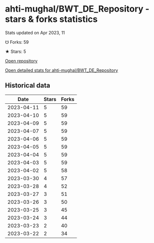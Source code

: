 # ahti-mughal/BWT_DE_Repository - stars & forks statistics

Stats updated on Apr 2023, 11

☋ Forks: 59

★ Stars: 5

[Open repository](https://github.com/ahti-mughal/BWT_DE_Repository)

[Open detailed stats for ahti-mughal/BWT_DE_Repository](https://reviewgithub.com/rep/ahti-mughal/BWT_DE_Repository)

## Historical data
| Date | Stars | Forks |
|------|-------|-------|
| 2023-04-11 | 5 | 59 | 
| 2023-04-10 | 5 | 59 | 
| 2023-04-09 | 5 | 59 | 
| 2023-04-07 | 5 | 59 | 
| 2023-04-06 | 5 | 59 | 
| 2023-04-05 | 5 | 59 | 
| 2023-04-04 | 5 | 59 | 
| 2023-04-03 | 5 | 59 | 
| 2023-04-02 | 5 | 58 | 
| 2023-03-30 | 4 | 57 | 
| 2023-03-28 | 4 | 52 | 
| 2023-03-27 | 3 | 51 | 
| 2023-03-26 | 3 | 50 | 
| 2023-03-25 | 3 | 45 | 
| 2023-03-24 | 3 | 44 | 
| 2023-03-23 | 2 | 40 | 
| 2023-03-22 | 2 | 34 | 

